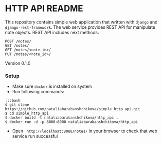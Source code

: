 # HTTP API README #

This repository contains simple web application that written with `django` and `django-rest-framework`. The web service provides REST API for manipulate note objects. REST API includes next methods:
```
POST /notes/
GET /notes/
GET /notes/<note_id>/
PUT /notes/<note_id>/
```

Version 0.1.0

### Setup ###

* Make sure `docker` is installed on system
* Run following commands:
```
:::bash
$ git clone https://github.com/nataliabarabanshchikova/simple_http_api.git
$ cd simple_http_api
$ docker build -t nataliabarabanshchikova/http_api .
$ docker run -d -p 8080:8000 nataliabarabanshchikova/http_api
```
* Open ` http://localhost:8080/notes/` in your browser to check that web service run successful